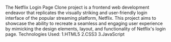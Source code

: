 The Netflix Login Page Clone project is a frontend web development endeavor that replicates the visually striking and user-friendly login interface of the popular streaming platform, Netflix. 
This project aims to showcase the ability to recreate a seamless and engaging user experience by mimicking the design elements, layout, and functionality of Netflix's login page.
Technologies Used:
1.HTML5
2.CSS3
3.JavaScript
